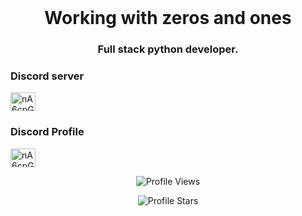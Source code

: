<br />
<div align="center">
  <a href="https://github.com/astrapy/README.md/edit/main/README.md">
  </a>


<h1 align="center">Working with zeros and ones</h1>
<h3 align="center">Full stack python developer.</h3>

<h3 align="left">Discord server</h3>
<p align="left">
<a href="https://discord.gg/JzNtuekQP9" target="blank"><img align="center" src="https://raw.githubusercontent.com/rahuldkjain/github-profile-readme-generator/master/src/images/icons/Social/discord.svg" alt="nA6cpGmejn" height="30" width="40" /></a>
</p>

<h3 align="left">Discord Profile</h3>
<p align="left">
<a href="[https://discord.gg/JzNtuekQP9](https://discordapp.com/users/1098265027309469757)" target="blank"><img align="center" src="https://raw.githubusercontent.com/rahuldkjain/github-profile-readme-generator/master/src/images/icons/Social/discord.svg" alt="nA6cpGmejn" height="30" width="40" /></a>
</p>

<p align="center">
  <img src="https://api.visitorbadge.io/api/VisitorHit?user=astrapy&countColorcountColor&countColor=%23FF0000&label=Watchers:" alt="Profile Views">
</p>
<p align="center">
  <img src="https://img.shields.io/github/stars/astrapy?color=FF0000&style=for-the-badge&logo=github&label=Stars:" alt="Profile Stars">
</p>
